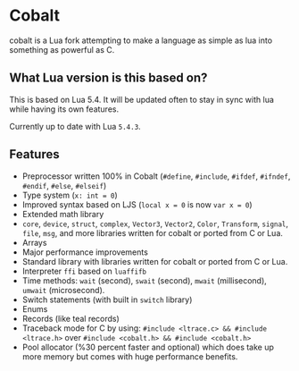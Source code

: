 # Cobalt
cobalt is a Lua fork attempting to make a language as simple as lua into something as powerful as C.

## What Lua version is this based on?
This is based on Lua 5.4. It will be updated often to stay in sync with lua while having its own features.

Currently up to date with Lua `5.4.3`.
## Features
- Preprocessor written 100% in Cobalt (`#define`, `#include`, `#ifdef`, `#ifndef`, `#endif`, `#else`, `#elseif`)
- Type system (`x: int = 0`)
- Improved syntax based on LJS (`local x = 0` is now `var x = 0`)
- Extended math library
- `core`, `device`, `struct`, `complex`, `Vector3`, `Vector2`, `Color`, `Transform`, `signal`, `file`, `msg`, and more libraries written for cobalt or ported from C or Lua.
- Arrays
- Major performance improvements
- Standard library with libraries written for cobalt or ported from C or Lua.
- Interpreter `ffi` based on `luaffifb`
- Time methods: `wait` (second), `swait` (second), `mwait` (millisecond), `umwait` (microsecond).
- Switch statements (with built in `switch` library)
- Enums
- Records (like teal records)
- Traceback mode for C by using: `#include <ltrace.c> && #include <ltrace.h>` over `#include <cobalt.h> && #include <cobalt.h>`
- Pool allocator (%30 percent faster and optional) which does take up more memory but comes with huge performance benefits.